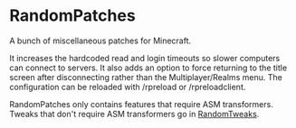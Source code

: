 # RandomPatches
A bunch of miscellaneous patches for Minecraft.

It increases the hardcoded read and login timeouts so slower computers can connect to servers.
It also adds an option to force returning to the title screen after disconnecting rather than the Multiplayer/Realms menu.
The configuration can be reloaded with /rpreload or /rpreloadclient.

RandomPatches only contains features that require ASM transformers. Tweaks that don't require ASM transformers go in [RandomTweaks](https://minecraft.curseforge.com/projects/randomtweaks).
